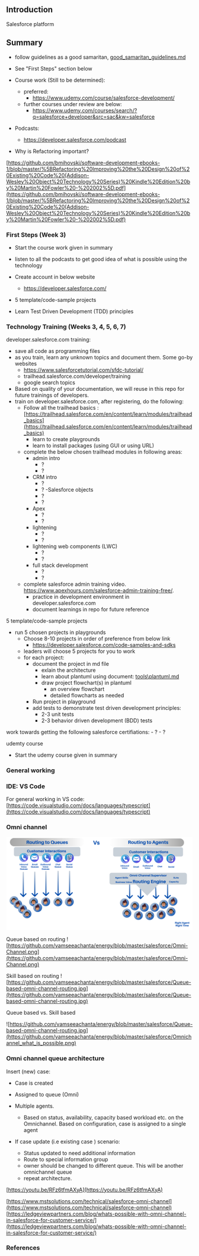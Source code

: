 ## Introduction

Salesforce platform

## Summary

- follow guidelines as a good samaritan, [good_samaritan_guidelines.md](good_samaritan_guidelines.md)

- See "First Steps" section below

- Course work (Still to be determined):
    - preferred:
        - https://www.udemy.com/course/salesforce-development/
    - further courses under review are below:
        - https://www.udemy.com/courses/search/?q=salesforce+developer&src=sac&kw=salesforce

- Podcasts:
    - https://developer.salesforce.com/podcast

- Why is Refactoring important?

[https://github.com/bmihovski/software-development-ebooks-1/blob/master/%5BRefactoring%20Improving%20the%20Design%20of%20Existing%20Code%20(Addison-Wesley%20Object%20Technology%20Series)%20Kindle%20Edition%20by%20Martin%20Fowler%20-%202002%5D.pdf](https://github.com/bmihovski/software-development-ebooks-1/blob/master/%5BRefactoring%20Improving%20the%20Design%20of%20Existing%20Code%20(Addison-Wesley%20Object%20Technology%20Series)%20Kindle%20Edition%20by%20Martin%20Fowler%20-%202002%5D.pdf)


### First Steps (Week 3)

- Start the course work given in summary
- listen to all the podcasts to get good idea of what is possible using the technology

- Create account in below website
    - https://developer.salesforce.com/

- 5 template/code-sample projects

- Learn Test Driven Development (TDD) principles

### Technology Training (Weeks 3, 4, 5, 6, 7)

developer.salesforce.com training:
- save all code as programming files
- as you train, learn any unknown topics and document them. Some go-by websites
    - https://www.salesforcetutorial.com/sfdc-tutorial/
    - trailhead.salesforce.com/developer/training
    - google search topics
- Based on quality of your documentation, we will reuse in this repo for future trainings of developers.
- train on developer.salesforce.com, after registering, do the following:
    - Follow all the trailhead basics : [https://trailhead.salesforce.com/en/content/learn/modules/trailhead_basics](https://trailhead.salesforce.com/en/content/learn/modules/trailhead_basics)
        - learn to create playgrounds
        - learn to install packages (using GUI or using URL)
    - complete the below chosen trailhead modules in following areas:
        - admin intro
            - ?
            - ?
        - CRM intro 
            - ?
            - ?
        -Salesforce objects
            - ?
            - ?
        - Apex
            - ?
            - ?
        - lightening
            - ?
            - ?
        - lightening web components (LWC)
            - ?
            - ?
        - full stack development
            - ?
            - ?
    - complete salesforce admin training video. https://www.apexhours.com/salesforce-admin-training-free/.
        - practice in development environment in developer.salesforce.com
        - document learnings in repo for future reference

5 template/code-sample projects
- run 5 chosen projects in playgrounds
    - Choose 8-10 projects in order of preference from below link
        - https://developer.salesforce.com/code-samples-and-sdks
    - leaders will choose 5 projects for you to work
    - for each project:
        - document the project in md file
            - exlain the architecture
            - learn about plantuml using document: [tools\plantuml.md](tools\plantuml.md)
            - draw project flowchart(s) in plantuml
                - an overview flowchart
                - detailed flowcharts as needed
        - Run project in playground
        - add tests to demonstrate test driven development principles:
			- 2-3 unit tests 
			- 2-3 behavior driven development (BDD) tests 


work towards getting the following salesforce certifiations:
    - ?
    - ?

udemty course
- Start the udemy course  given in summary

### General working

### IDE: VS Code 

For general working in VS code:
[https://code.visualstudio.com/docs/languages/typescript](https://code.visualstudio.com/docs/languages/typescript)


### Omni channel 

![Omni-Channel](https://github.com/vamseeachanta/energy/blob/master/salesforce/Omni-Channel.png)

Queue based on routing
![https://github.com/vamseeachanta/energy/blob/master/salesforce/Omni-Channel.png](https://github.com/vamseeachanta/energy/blob/master/salesforce/Omni-Channel.png)

Skill based on routing
![https://github.com/vamseeachanta/energy/blob/master/salesforce/Queue-based-omni-channel-routing.jpg](https://github.com/vamseeachanta/energy/blob/master/salesforce/Queue-based-omni-channel-routing.jpg)

Queue based vs. Skill based

![https://github.com/vamseeachanta/energy/blob/master/salesforce/Queue-based-omni-channel-routing.jpg](https://github.com/vamseeachanta/energy/blob/master/salesforce/Omnichannel_what_is_possible.png)

### Omni channel queue architecture

Insert (new) case:
- Case is created
- Assigned to queue (Omni)

- Multiple agents. 
    - Based on status, availability, capacity based workload etc. on the Omnichannel. Based on configuration, case is assigned to a single agent

- If case update (i.e existing case ) scenario:
    - Status updated to need additional information
    - Route to special information group
    - owner should be changed to different queue. This will be another omnichannel queue
    - repeat architecture.


[https://youtu.be/RFz6tfmAXyA](https://youtu.be/RFz6tfmAXyA)

[https://www.mstsolutions.com/technical/salesforce-omni-channel](https://www.mstsolutions.com/technical/salesforce-omni-channel)
[https://ledgeviewpartners.com/blog/whats-possible-with-omni-channel-in-salesforce-for-customer-service/](https://ledgeviewpartners.com/blog/whats-possible-with-omni-channel-in-salesforce-for-customer-service/)


### References

